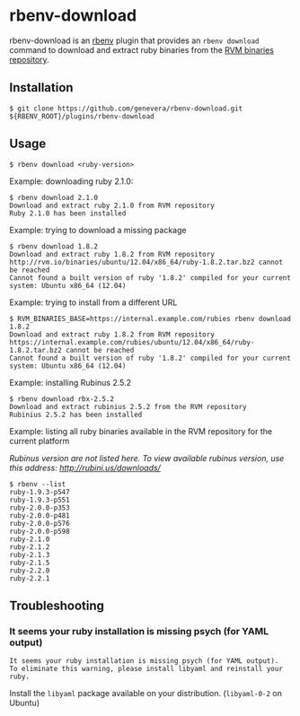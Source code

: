 # rbenv-download

rbenv-download is an [rbenv](https://github.com/sstephenson/rbenv) plugin that provides an `rbenv download` command to download and extract ruby binaries from the [RVM binaries repository](https://rvm.io/binaries/).

## Installation

```console
$ git clone https://github.com/genevera/rbenv-download.git ${RBENV_ROOT}/plugins/rbenv-download
```

## Usage

```console
$ rbenv download <ruby-version>
```

Example: downloading ruby 2.1.0:

```console
$ rbenv download 2.1.0
Download and extract ruby 2.1.0 from RVM repository
Ruby 2.1.0 has been installed
```

Example: trying to download a missing package

```console
$ rbenv download 1.8.2
Download and extract ruby 1.8.2 from RVM repository
http://rvm.io/binaries/ubuntu/12.04/x86_64/ruby-1.8.2.tar.bz2 cannot be reached
Cannot found a built version of ruby '1.8.2' compiled for your current system: Ubuntu x86_64 (12.04)
```

Example: trying to install from a different URL

```console
$ RVM_BINARIES_BASE=https://internal.example.com/rubies rbenv download 1.8.2
Download and extract ruby 1.8.2 from RVM repository
https://internal.example.com/rubies/ubuntu/12.04/x86_64/ruby-1.8.2.tar.bz2 cannot be reached
Cannot found a built version of ruby '1.8.2' compiled for your current system: Ubuntu x86_64 (12.04)
```

Example: installing Rubinus 2.5.2

```console
$ rbenv download rbx-2.5.2
Download and extract rubinius 2.5.2 from the RVM repository
Rubinius 2.5.2 has been installed
```

Example: listing all ruby binaries available in the RVM repository for the current platform

_Rubinus version are not listed here. To view available rubinus version, use this address: http://rubini.us/downloads/_

```console
$ rbenv --list
ruby-1.9.3-p547
ruby-1.9.3-p551
ruby-2.0.0-p353
ruby-2.0.0-p481
ruby-2.0.0-p576
ruby-2.0.0-p598
ruby-2.1.0
ruby-2.1.2
ruby-2.1.3
ruby-2.1.5
ruby-2.2.0
ruby-2.2.1
```

## Troubleshooting

###  It seems your ruby installation is missing psych (for YAML output)

```
It seems your ruby installation is missing psych (for YAML output).
To eliminate this warning, please install libyaml and reinstall your ruby.
```

Install the `libyaml` package available on your distribution. (`libyaml-0-2` on Ubuntu)

